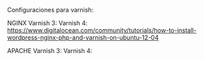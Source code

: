 Configuraciones para varnish:

NGINX
Varnish 3:
Varnish 4: https://www.digitalocean.com/community/tutorials/how-to-install-wordpress-nginx-php-and-varnish-on-ubuntu-12-04

APACHE
Varnish 3:
Varnish 4: 
